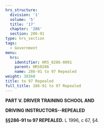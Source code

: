 ```yaml
---
hrs_structure:
  division: '1'
  volume: '5'
  title: '17'
  chapter: '286'
  section: 286-91
type: hrs_section
tags:
  - Government
menu:
  hrs:
    identifier: HRS_0286-0091
    parent: HRS0286
    name: 286-91 to 97 Repealed
weight: 38360
title: to 97 Repealed
full_title: 286-91 to 97 Repealed
---
```

**PART V. DRIVER TRAINING SCHOOL AND**

**DRIVING INSTRUCTORS--REPEALED**

**§§286-91 to 97 REPEALED.** L 1996, c 67, §4.